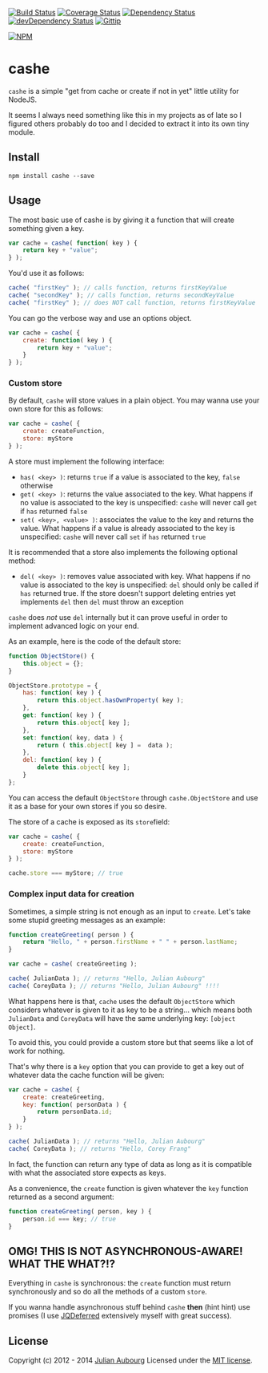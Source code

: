 [![Build Status](https://travis-ci.org/jaubourg/cashe.svg?branch=master)](https://travis-ci.org/jaubourg/cashe)
[![Coverage Status](https://img.shields.io/coveralls/jaubourg/cashe.svg)](https://coveralls.io/r/jaubourg/cashe)
[![Dependency Status](https://david-dm.org/jaubourg/cashe.svg)](https://david-dm.org/jaubourg/cashe)
[![devDependency Status](https://david-dm.org/jaubourg/cashe/dev-status.svg)](https://david-dm.org/jaubourg/cashe#info=devDependencies)
[![Gittip](https://img.shields.io/gittip/jaubourg.svg)](https://www.gittip.com/jaubourg/)

[![NPM](https://nodei.co/npm/cashe.png?downloads=true&stars=true)](https://www.npmjs.org/package/cashe)
# cashe

`cashe` is a simple "get from cache or create if not in yet" little utility for NodeJS.

It seems I always need something like this in my projects as of late so I figured others probably do too and I decided to extract it into its own tiny module.

## Install

`npm install cashe --save`

## Usage

The most basic use of cashe is by giving it a function that will create something given a key.

```javascript
var cache = cashe( function( key ) {
	return key + "value";
} );
```

You'd use it as follows:

```javascript
cache( "firstKey" ); // calls function, returns firstKeyValue
cache( "secondKey" ); // calls function, returns secondKeyValue
cache( "firstKey" ); // does NOT call function, returns firstKeyValue
```

You can go the verbose way and use an options object.

```javascript
var cache = cashe( {
	create: function( key ) {
		return key + "value";
	}
} );
```

### Custom store

By default, `cashe` will store values in a plain object. You may wanna use your own store for this as follows:

```javascript
var cache = cashe( {
	create: createFunction,
	store: myStore
} );
```

A store must implement the following interface:

- `has( <key> )`: returns `true` if a value is associated to the key, `false` otherwise
- `get( <key> )`: returns the value associated to the key. What happens if no value is associated to the key is unspecified: `cashe` will never call `get` if `has` returned `false`
- `set( <key>, <value> )`: associates the value to the key and returns the value. What happens if a value is already associated to the key is unspecified: `cashe` will never call `set` if `has` returned `true`

It is recommended that a store also implements the following optional method:

- `del( <key> )`: removes value associated with key. What happens if no value is associated to the key is unspecified: `del` should only be called if `has` returned true. If the store doesn't support deleting entries yet implements `del` then `del` must throw an exception

`cashe` does _not_ use `del` internally but it can prove useful in order to implement advanced logic on your end.

As an example, here is the code of the default store:

```javascript
function ObjectStore() {
	this.object = {};
}

ObjectStore.prototype = {
	has: function( key ) {
		return this.object.hasOwnProperty( key );
	},
	get: function( key ) {
		return this.object[ key ];
	},
	set: function( key, data ) {
		return ( this.object[ key ] =  data );
	},
	del: function( key ) {
		delete this.object[ key ];
	}
};
```

You can access the default `ObjectStore` through `cashe.ObjectStore` and use it as a base for your own stores if you so desire.

The store of a cache is exposed as its `store`field:

```javascript
var cache = cashe( {
	create: createFunction,
	store: myStore
} );

cache.store === myStore; // true
```

### Complex input data for creation

Sometimes, a simple string is not enough as an input to `create`. Let's take some stupid greeting messages as an example:

```javascript
function createGreeting( person ) {
	return "Hello, " + person.firstName + " " + person.lastName;
}

var cache = cashe( createGreeting );

cache( JulianData ); // returns "Hello, Julian Aubourg"
cache( CoreyData ); // returns "Hello, Julian Aubourg" !!!!
```

What happens here is that, `cache` uses the default `ObjectStore` which considers whatever is given to it as key to be a string... which means both `JulianData` and `CoreyData` will have the same underlying key: `[object Object]`.

To avoid this, you could provide a custom store but that seems like a lot of work for nothing.

That's why there is a `key` option that you can provide to get a key out of whatever data the cache function will be given:

```javascript
var cache = cashe( {
	create: createGreeting,
	key: function( personData ) {
		return personData.id;
	}
} );

cache( JulianData ); // returns "Hello, Julian Aubourg"
cache( CoreyData ); // returns "Hello, Corey Frang"
```

In fact, the function can return any type of data as long as it is compatible with what the associated store expects as keys.

As a convenience, the `create` function is given whatever the `key` function returned as a second argument:

```javascript
function createGreeting( person, key ) {
	person.id === key; // true
}
```

## OMG! THIS IS NOT ASYNCHRONOUS-AWARE! WHAT THE WHAT?!?

Everything in `cashe` is synchronous: the `create` function must return synchronously and so do all the methods of a custom `store`.

If you wanna handle asynchronous stuff behind `cashe` __then__ (hint hint) use promises (I use [JQDeferred](https://github.com/jaubourg/jquery-deferred-for-node) extensively myself with great success).

## License

Copyright (c) 2012 - 2014 [Julian Aubourg](mailto:j@ubourg.net)
Licensed under the [MIT license](https://raw.githubusercontent.com/jaubourg/cashe/master/LICENSE-MIT).
